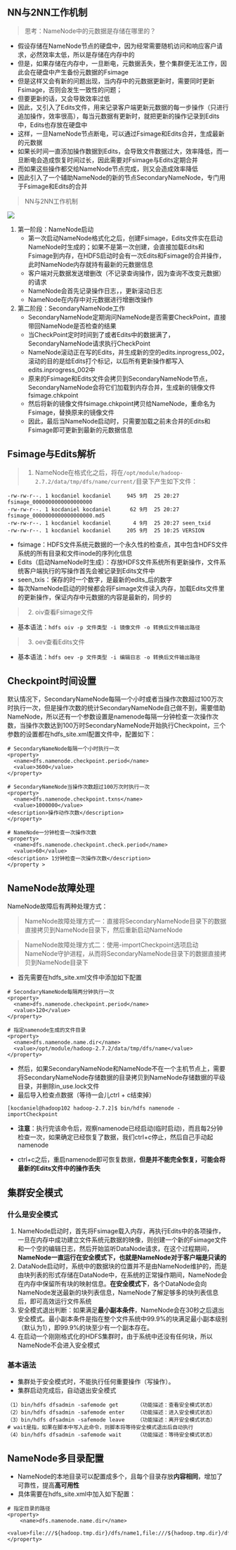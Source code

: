 ## NN与2NN工作机制

> 思考：NameNode中的元数据是存储在哪里的？

* 假设存储在NameNode节点的硬盘中，因为经常需要随机访问和响应客户请求，必然效率太低，所以是存储在内存中的
* 但是，如果存储在内存中，一旦断电，元数据丢失，整个集群便无法工作，因此会在硬盘中产生备份元数据的Fsimage
* 但是这样又会有新的问题出现，当内存中的元数据更新时，需要同时更新Fsimage，否则会发生一致性的问题；
* 但要更新的话，又会导致效率过低
* 因此，又引入了Edits文件，用来记录客户端更新元数据的每一步操作（只进行追加操作，效率很高），每当元数据有更新时，就把更新的操作记录到Edits中，Edits也存放在硬盘中
* 这样，一旦NameNode节点断电，可以通过Fsimage和Edits合并，生成最新的元数据
* 如果长时间一直添加操作数据到Edits，会导致文件数据过大，效率降低，而一旦断电会造成恢复时间过长，因此需要对Fsimage与Edits定期合并
* 而如果这些操作都交给NameNode节点完成，则又会造成效率降低
* 因此引入了一个辅助NameNode的新的节点SecondaryNameNode，专门用于Fsimage和Edits的合并

> NN与2NN工作机制

![](D:\MyWork\BigData\img\NN与2NN工作机制.png)

1. 第一阶段：NameNode启动
   * 第一次启动NameNode格式化之后，创建Fsimage，Edits文件实在启动NameNode时生成的；如果不是第一次创建，会直接加载Edits和Fsimage到内存，在HDFS启动时会有一次Edits和Fsimage的合并操作，此时NameNode内存就持有最新的元数据信息
   * 客户端对元数据发送增删改（不记录查询操作，因为查询不改变元数据）的请求
   * NameNode会首先记录操作日志，，更新滚动日志
   * NameNode在内存中对元数据进行增删改操作
2. 第二阶段：SecondaryNameNode工作
   * SecondaryNameNode定期询问NameNode是否需要CheckPoint，直接带回NameNode是否检查的结果
   * 当CheckPoint定时时间到了或者Edits中的数据满了，SecondaryNameNode请求执行CheckPoint
   * NameNode滚动正在写的Edits，并生成新的空的edits.inprogress_002，滚动的目的是给Edits打个标记，以后所有更新操作都写入edits.inprogress_002中
   * 原来的Fsimage和Edits文件会拷贝到SecondaryNameNode节点，SecondaryNameNode会将它们加载到内存合并，生成新的镜像文件fsimage.chkpoint
   * 然后将新的镜像文件fsimage.chkpoint拷贝给NameNode，重命名为Fsimage，替换原来的镜像文件
   * 因此，最后当NameNode启动时，只需要加载之前未合并的Edits和Fsimage即可更新到最新的元数据信息



## Fsimage与Edits解析

> 1. NameNode在格式化之后，将在`/opt/module/hadoop-2.7.2/data/tmp/dfs/name/current/`目录下产生如下文件：

```shell
-rw-rw-r--. 1 kocdaniel kocdaniel     945 9月  25 20:27 fsimage_0000000000000000000
-rw-rw-r--. 1 kocdaniel kocdaniel      62 9月  25 20:27 fsimage_0000000000000000000.md5
-rw-rw-r--. 1 kocdaniel kocdaniel       4 9月  25 20:27 seen_txid
-rw-rw-r--. 1 kocdaniel kocdaniel     205 9月  25 10:25 VERSION
```

* fsimage：HDFS文件系统元数据的一个永久性的检查点，其中包含HDFS文件系统的所有目录和文件inode的序列化信息
* Edits（启动NameNode时生成）：存放HDFS文件系统所有更新操作，文件系统客户端执行的写操作首先会被记录到Edits文件中
* seen_txis：保存的时一个数字，是最新的edits_后的数字
* 每次NameNode启动的时候都会将Fsimage文件读入内存，加载Edits文件里的更新操作，保证内存中元数据的内容是最新的，同步的

> 2. oiv查看Fsimage文件

* 基本语法：`hdfs oiv -p 文件类型 -i 镜像文件 -o 转换后文件输出路径`

> 3. oev查看Edits文件

* 基本语法：`hdfs oev -p 文件类型 -i 编辑日志 -o 转换后文件输出路径`

## Checkpoint时间设置

默认情况下，SecondaryNameNode每隔一个小时或者当操作次数超过100万次时执行一次，但是操作次数的统计SecondaryNameNode自己做不到，需要借助NameNode，所以还有一个参数设置是namenode每隔一分钟检查一次操作次数，当操作次数达到100万时SecondaryNameNode开始执行Checkpoint，三个参数的设置都在hdfs_site.xml配置文件中，配置如下：

```shell
# SecondaryNameNode每隔一个小时执行一次
<property>
  <name>dfs.namenode.checkpoint.period</name>
  <value>3600</value>
</property>

# SecondaryNameNode当操作次数超过100万次时执行一次
<property>
  <name>dfs.namenode.checkpoint.txns</name>
  <value>1000000</value>
<description>操作动作次数</description>
</property>

# NameNode一分钟检查一次操作次数
<property>
  <name>dfs.namenode.checkpoint.check.period</name>
  <value>60</value>
<description> 1分钟检查一次操作次数</description>
</property >

```



## NameNode故障处理

NameNode故障后有两种处理方式：

> NameNode故障处理方式一：直接将SecondaryNameNode目录下的数据直接拷贝到NameNode目录下，然后重新启动NameNode

> NameNode故障处理方式二：使用-importCheckpoint选项启动NameNode守护进程，从而将SecondaryNameNode目录下的数据直接拷贝到NameNode目录下

* 首先需要在hdfs_site.xml文件中添加如下配置

```shell
# SecondaryNameNode每隔两分钟执行一次
<property>
  <name>dfs.namenode.checkpoint.period</name>
  <value>120</value>
</property>

# 指定namenode生成的文件目录
<property>
  <name>dfs.namenode.name.dir</name>
  <value>/opt/module/hadoop-2.7.2/data/tmp/dfs/name</value>
</property>

```

* 然后，如果SecondaryNameNode和NameNode不在一个主机节点上，需要将SecondaryNameNode存储数据的目录拷贝到NameNode存储数据的平级目录，并删除in_use.lock文件
* 最后导入检查点数据（等待一会儿ctrl + c结束掉）

```shell
[kocdaniel@hadoop102 hadoop-2.7.2]$ bin/hdfs namenode -importCheckpoint
```

* **注意**：执行完该命令后，观察namenode已经启动(临时启动)，而且每2分钟检查一次，如果确定已经恢复了数据，我们ctrl+c停止，然后自己手动起namenode

* ctrl+c之后，重启namenode即可恢复数据，**但是并不能完全恢复，可能会将最新的Edits文件中的操作丢失**

## 集群安全模式

### 什么是安全模式

1. NameNode启动时，首先将Fsimage载入内存，再执行Edits中的各项操作，一旦在内存中成功建立文件系统元数据的映像，则创建一个新的Fsimage文件和一个空的编辑日志，然后开始监听DataNode请求，在这个过程期间，**NameNode一直运行在安全模式下，也就是NameNode对于客户端是只读的**
2. DataNode启动时，系统中的数据块的位置并不是由NameNode维护的，而是由块列表的形式存储在DataNode中，在系统的正常操作期间，NameNode会在内存中保留所有块的映射信息。**在安全模式下**，各个DataNode会向NameNode发送最新的块列表信息，NameNode了解足够多的块列表信息后，即可高效运行文件系统
3. 安全模式退出判断：如果满足**最小副本条件**，NameNode会在30秒之后退出安全模式。最小副本条件是指在整个文件系统中99.9%的块满足最小副本级别（默认为1），即99.9%的块至少有一个副本存在。
4. 在启动一个刚刚格式化的HDFS集群时，由于系统中还没有任何块，所以NameNode不会进入安全模式

### 基本语法

* 集群处于安全模式时，不能执行任何重要操作（写操作）。
* 集群启动完成后，自动退出安全模式

```shell
（1）bin/hdfs dfsadmin -safemode get		（功能描述：查看安全模式状态）
（2）bin/hdfs dfsadmin -safemode enter  	（功能描述：进入安全模式状态）
（3）bin/hdfs dfsadmin -safemode leave	（功能描述：离开安全模式状态）
# wait是指，如果在脚本中写入此命令，则脚本将等待安全模式退出后自动执行
（4）bin/hdfs dfsadmin -safemode wait	    （功能描述：等待安全模式状态）
```

## NameNode多目录配置

* NameNode的本地目录可以配置成多个，且每个目录存放**内容相同**，增加了可靠性，提高**高可用性**
* 具体需要在hdfs_site.xml中加入如下配置：

```shell
# 指定目录的路径
<property>
    <name>dfs.namenode.name.dir</name>
	<value>file:///${hadoop.tmp.dir}/dfs/name1,file:///${hadoop.tmp.dir}/dfs/name2</value>
</property>
```


